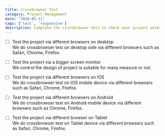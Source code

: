 ```yaml
---
title: Crossbrowser Test
category: Project Management
date: "2020-03-11"
tags: ['test', 'responsive']
description: Complete the crossbrowser test to check your project works correctly in different types of devices and browsers.
---
```


- [ ] Test the project via different browsers on desktop  
We do crossbrowser test on desktop side via different browsers such as Safari, Chrome, Firefox.  

- [ ] Test the project via a bigger screen monitor  
We control the design of project is suitable for many measure or not.  

- [ ] Test the project via different browsers on IOS  
We do crossbrowser test on IOS mobile device via different browsers such as Safari, Chrome, Firefox.  

- [ ] Test the project via different browsers on Android  
We do crossbrowser test on Android mobile device via different browsers such as Chrome, Firefox.  

- [ ] Test the project via different browser on Tablet  
We do crossbrowser test on Tablet device via different browsers such as Safari, Chrome, Firefox.
